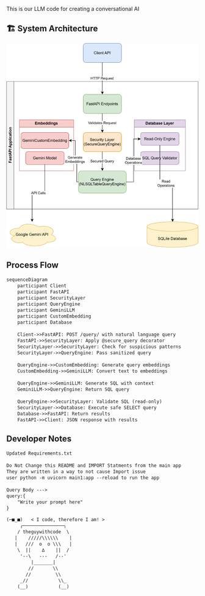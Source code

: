 This is our LLM code for creating a conversational AI


## 🏗️  System Architecture 
![System Arcitecture](./System_Architecture.svg)



## Process Flow

```mermaid
sequenceDiagram
    participant Client
    participant FastAPI
    participant SecurityLayer
    participant QueryEngine
    participant GeminiLLM
    participant CustomEmbedding
    participant Database

    Client->>FastAPI: POST /query/ with natural language query
    FastAPI->>SecurityLayer: Apply @secure_query decorator
    SecurityLayer->>SecurityLayer: Check for suspicious patterns
    SecurityLayer->>QueryEngine: Pass sanitized query
    
    QueryEngine->>CustomEmbedding: Generate query embeddings
    CustomEmbedding->>GeminiLLM: Convert text to embeddings
    
    QueryEngine->>GeminiLLM: Generate SQL with context
    GeminiLLM->>QueryEngine: Return SQL query
    
    QueryEngine->>SecurityLayer: Validate SQL (read-only)
    SecurityLayer->>Database: Execute safe SELECT query
    Database->>FastAPI: Return results
    FastAPI->>Client: JSON response with results

```





## Developer Notes
    Updated Requirements.txt

    Do Not Change this README and IMPORT Statments from the main app 
    They are written in a way to not cause Import issue
    user python -m uvicorn main1:app --reload to run the app

    Query Body --->
    query:{
        "Write your prompt here"
    }


```
(⌐■_■)   < I code, therefore I am! >
     ╭───────────────╮
    / theguywithcode  \
   |    /////\\\\\\    |
   |   ///  o  o \\\   |
    \  ||    ∆    ||  /
     '--\   ---   /--'
         |_______|
        //       \\
       //         \\
     _//           \\_
    (__)           (__)


```
